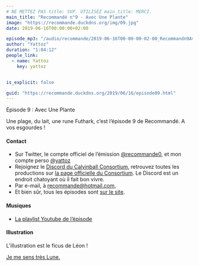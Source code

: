 ```yaml
---
# NE METTEZ PAS title: SVP. UTILISEZ main_title: MERCI.
main_title: "Recommandé n°9 - Avec Une Plante"
image: "https://recommande.duckdns.org/img/09.jpg"
date: 2019-06-16T00:00:00+02:00

episode_mp3: "/audio/recommande/2019-06-16T00-00-00-02-00_Recommandn9AvecUnePlante.mp3"
author: "Yattoz"
duration: "1:04:12"
people_link: 
  - name: Yattoz
    key: yattoz


is_explicit: false

guid: "https://recommande.duckdns.org/2019/06/16/episode09.html"
---
```


<PodcastHeader/>

<!-- ECRIRE LA DESCRIPTION DE L'EPISODE SOUS CETTE LIGNE -->


 Episode 9 : Avec Une Plante 

<p>Une plage, du lait, une rune Futhark, c’est l’épisode 9 de Recommandé. A vos esgourdes !</p>

<h4>Contact</h4>

<ul>
  <li>Sur Twitter, le compte officiel de l’émission <a href="https://twitter.com/recommande0" rel="nofollow">@recommande0</a>, et mon compte perso <a href="https://twitter.com/yattoz" rel="nofollow">@yattoz</a></li>
  <li>Rejoignez le <a href="https://discord.gg/4RnA9v7" rel="nofollow">Discord du Calvinball Consortium</a>, retrouvez toutes les productions sur <a href="https://calvinballradio.wordpress.com/" rel="nofollow">la page officielle du Consortium</a>. Le Discord est un endroit chatoyant où il fait bon vivre.</li>
  <li>Par e-mail, à <a href="mailto:recommande@hotmail.com" rel="nofollow">recommande@hotmail.com</a>,</li>
  <li>Et bien sûr, tous les épisodes sont <a href="https://recommande.duckdns.org" rel="nofollow">sur le site</a>.</li>
</ul>

<h4>Musiques</h4>

<ul>
  <li><a href="https://www.youtube.com/playlist?list=PLNjXbZkItxtZ4asoWFKdcUmyUyC0ko5VZ" rel="nofollow">La playlist Youtube de l’épisode</a></li>
</ul>

<h4>Illustration</h4>

<p>L’illustration est le ficus de Léon !</p>

<p><a href="https://www.youtube.com/watch?v=YcNcYk-qYtc" rel="nofollow">Je me sens très Lune.</a></p>


